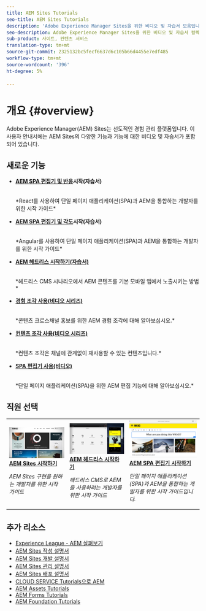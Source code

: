 ```yaml
---
title: AEM Sites Tutorials
seo-title: AEM Sites Tutorials
description: 'Adobe Experience Manager Sites을 위한 비디오 및 자습서 모음입니다. '
seo-description: Adobe Experience Manager Sites을 위한 비디오 및 자습서 컬렉션
sub-product: 사이트, 컨텐츠 서비스
translation-type: tm+mt
source-git-commit: 2325132bc5fecf6637d6c105b66d4455e7edf485
workflow-type: tm+mt
source-wordcount: '396'
ht-degree: 5%

---
```



# 개요 {#overview}

Adobe Experience Manager(AEM) Sites는 선도적인 경험 관리 플랫폼입니다. 이 사용자 안내서에는 AEM Sites의 다양한 기능과 기능에 대한 비디오 및 자습서가 포함되어 있습니다.

## 새로운 기능

* **[AEM SPA 편집기 및 반응](https://docs.adobe.com/content/help/en/experience-manager-learn/spa-react-tutorial/overview.html)시작(자습서)**

   <br>
   *React를 사용하여 단일 페이지 애플리케이션(SPA)과 AEM을 통합하는 개발자를 위한 시작 가이드*

* **[AEM SPA 편집기 및 각도](https://docs.adobe.com/content/help/en/experience-manager-learn/spa-angular-tutorial/overview.html)시작(자습서)**

   <br>
   *Angular를 사용하여 단일 페이지 애플리케이션(SPA)과 AEM을 통합하는 개발자를 위한 시작 가이드*

* **[AEM 헤드리스 시작하기(자습서)](https://docs.adobe.com/content/help/en/experience-manager-learn/getting-started-with-aem-headless/overview.html)**

   <br>
   *헤드리스 CMS 시나리오에서 AEM 콘텐츠를 기본 모바일 앱에서 노출시키는 방법*

* **[경험 조각 사용(비디오 시리즈)](./experience-fragments/experience-fragments-feature-video-use.md)**

   <br>
   *콘텐츠 크로스채널 홍보를 위한 AEM 경험 조각에 대해 알아보십시오.*

* **[컨텐츠 조각 사용(비디오 시리즈)](./content-fragments/content-fragments-feature-video-use.md)**

   <br>
   *컨텐츠 조각은 채널에 관계없이 재사용할 수 있는 컨텐츠입니다.*

* **[SPA 편집기 사용(비디오)](./spa-editor/spa-editor-framework-feature-video-use.md)**

   <br>
   *단일 페이지 애플리케이션(SPA)을 위한 AEM 편집 기능에 대해 알아보십시오.*

## 직원 선택

<table>
<tr>
  <td>
    <a href="https://docs.adobe.com/content/help/en/experience-manager-learn/getting-started-wknd-tutorial-develop/overview.html">
      <img alt="AEM Sites 시작하기 - WKND 자습서" src="./assets/aem-wknd-tutorial.png" />
    </a>
    <div>
      <a href="https://docs.adobe.com/content/help/en/experience-manager-learn/getting-started-wknd-tutorial-develop/overview.html">
    <strong>AEM Sites 시작하기</strong>
    </a>
    </div>
    <p>
    <em>AEM Sites 구현을 원하는 개발자를 위한 시작 가이드</em>
    <p>
  </td>
  <td>
    <a href="https://docs.adobe.com/content/help/en/experience-manager-learn/getting-started-with-aem-headless/overview.html">
    <img alt="AEM 헤드리스 시작하기" src="./assets/aem-headless-tutorial.png" />
    </a>
    <div>
    <a href="https://docs.adobe.com/content/help/en/experience-manager-learn/getting-started-with-aem-headless/overview.html">
    <strong>AEM 헤드리스 시작하기</strong>
    </a>
    </div>
    <p>
    <em>헤드리스 CMS로 AEM을 사용하려는 개발자를 위한 시작 가이드</em>
    </p>
  </td>
  <td>
    <a href="https://docs.adobe.com/content/help/en/experience-manager-learn/spa-react-tutorial/overview.html">
      <img alt="AEM SPA 편집기 시작하기" src="./assets/aem-wknd-spa-editor-tutorial.png" />
    </a>
     <div>
      <a href="https://docs.adobe.com/content/help/en/experience-manager-learn/spa-react-tutorial/overview.html">
        <strong>AEM SPA 편집기 시작하기</strong>
      </a>
    </div>
    <p>
    <em>단일 페이지 애플리케이션(SPA)과 AEM을 통합하는 개발자를 위한 시작 가이드입니다.</em>
    <p>
  </td>
</tr>
</table>

## 추가 리소스

* [Experience League - AEM 살펴보기](https://experienceleague.adobe.com/#recommended/solutions/experience-manager)
* [AEM Sites 작성 설명서](https://helpx.adobe.com/experience-manager/6-5/sites/authoring/user-guide.html)
* [AEM Sites 개발 설명서](https://helpx.adobe.com/experience-manager/6-5/sites/developing/user-guide.html)
* [AEM Sites 관리 설명서](https://helpx.adobe.com/experience-manager/6-5/sites/administering/user-guide.html)
* [AEM Sites 배포 설명서](https://helpx.adobe.com/experience-manager/6-5/sites/deploying/user-guide.html)
* [CLOUD SERVICE Tutorials으로 AEM](/help/cloud-service/overview.md)
* [AEM Assets Tutorials](/help/assets/overview.md)
* [AEM Forms Tutorials](/help/forms/overview.md)
* [AEM Foundation Tutorials](/help/foundation/overview.md)
